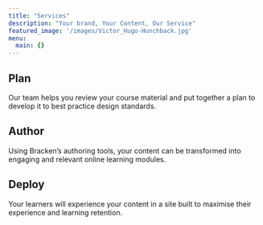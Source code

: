 ```yaml
---
title: "Services"
description: "Your brand, Your Content, Our Service"
featured_image: '/images/Victor_Hugo-Hunchback.jpg'
menu:
  main: {}
---
```



## Plan

Our team helps you review your course material and put together a plan to develop it to best practice design standards.

## Author

Using Bracken’s authoring tools, your content can be transformed into engaging and relevant online learning modules. 

## Deploy

Your learners will experience your content in a site built to maximise their experience and learning retention. 